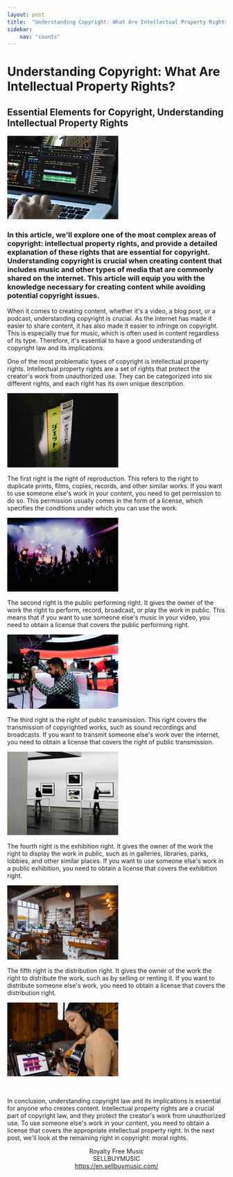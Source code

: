```yaml
---
layout: post
title:  "Understanding Copyright: What Are Intellectual Property Rights?"
sidebar:
    nav: "counts"
---
```


<h1>Understanding Copyright: What Are Intellectual Property Rights?</h1>
<h2>Essential Elements for Copyright, Understanding Intellectual Property Rights</h2>

<img src="../images/2023-04-20-second/copyright_1 video editting.jpg" alt="copyright_1 video editting" style="zoom:25%;" />

<h3>In this article, we'll explore one of the most complex areas of copyright: intellectual property rights, and provide a detailed explanation of these rights that are essential for copyright. Understanding copyright is crucial when creating content that includes music and other types of media that are commonly shared on the internet. This article will equip you with the knowledge necessary for creating content while avoiding potential copyright issues.</h3> <p> </p> <p>When it comes to creating content, whether it's a video, a blog post, or a podcast, understanding copyright is crucial. As the internet has made it easier to share content, it has also made it easier to infringe on copyright. This is especially true for music, which is often used in content regardless of its type. Therefore, it's essential to have a good understanding of copyright law and its implications.</p> <p> </p> <p>One of the most problematic types of copyright is intellectual property rights. Intellectual property rights are a set of rights that protect the creator's work from unauthorized use. They can be categorized into six different rights, and each right has its own unique description.</p> <p> </p>

<img src="../images/2023-04-20-second/copyright_2 books.jpg" alt="copyright_2 books" style="zoom:25%;" />

<p>The first right is the right of reproduction. This refers to the right to duplicate prints, films, copies, records, and other similar works. If you want to use someone else's work in your content, you need to get permission to do so. This permission usually comes in the form of a license, which specifies the conditions under which you can use the work.</p> <p> </p>

<img src="../images/2023-04-20-second/copyright_3 concert.jpg" alt="copyright_3 concert" style="zoom:25%;" />

<p>The second right is the public performing right. It gives the owner of the work the right to perform, record, broadcast, or play the work in public. This means that if you want to use someone else's music in your video, you need to obtain a license that covers the public performing right.</p> <p> </p>

<img src="../images/2023-04-20-second/copyright_4 tv show.jpg" alt="copyright_4 tv show" style="zoom:25%;" />

<p>The third right is the right of public transmission. This right covers the transmission of copyrighted works, such as sound recordings and broadcasts. If you want to transmit someone else's work over the internet, you need to obtain a license that covers the right of public transmission.</p>

<img src="../images/2023-04-20-second/copyright_5 gallery.jpg" alt="copyright_5 gallery" style="zoom:25%;" />

<p>The fourth right is the exhibition right. It gives the owner of the work the right to display the work in public, such as in galleries, libraries, parks, lobbies, and other similar places. If you want to use someone else's work in a public exhibition, you need to obtain a license that covers the exhibition right.</p> <p> </p>

<img src="../images/2023-04-20-second/copyright_6 record shop.jpg" alt="copyright_6 record shop" style="zoom:25%;" />

<p>The fifth right is the distribution right. It gives the owner of the work the right to distribute the work, such as by selling or renting it. If you want to distribute someone else's work, you need to obtain a license that covers the distribution right.</p> <p> </p>

<img src="../images/2023-04-20-second/copyright_7 cover song.jpg" alt="copyright_7 cover song" style="zoom:25%;" />

<p> </p>

<p>In conclusion, understanding copyright law and its implications is essential for anyone who creates content. Intellectual property rights are a crucial part of copyright law, and they protect the creator's work from unauthorized use. To use someone else's work in your content, you need to obtain a license that covers the appropriate intellectual property right. In the next post, we'll look at the remaining right in copyright: moral rights.</p>



<div style="text-align: center;">Royalty Free Music</div>
<div style="text-align: center;">SELLBUYMUSIC</div>
<div style="text-align: center;"><a title="" target="_blank" href="https://en.sellbuymusic.com/">https://en.sellbuymusic.com/<br /></a><br />